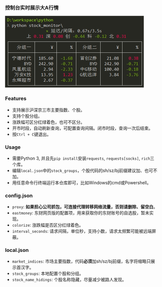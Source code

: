 ### 控制台实时展示大A行情
![screenshot](./screenshot.png)

### Features
- 支持展示沪深京三市主要指数、个股。
- 支持个股分组。
- 涨跌幅可区分红绿着色，也可不区分。
- 开市时段，自动刷新查询，可配置查询间隔。闭市时段，查询一次后结束。
- 按`Ctrl + C`键退出。

### Usage
- 需要Python 3, 并且先`pip install`安装`requests`, `requests[socks]`, `rich`三个库。
- 编辑`local.json`中的`stock_groups`，个股代码的sh/sz/bj前缀建议加、也可不加。
- 用任意命令行终端运行本仓库即可，比如Windows的cmd或Powershell。

### config.json 
- `proxy`: **如果担心公司抓包，可连接代理转移网络流量，否则请删除、留空白**。
- `eastmoney`: 东财网页版的配置项，用来获取你的东财账号的自选股，暂未实现。
- `colorize`: 涨跌幅是否区分红绿着色。
- `interval_seconds`: 请求间隔，单位秒，支持小数，请求太频繁可能被远端屏蔽。

### local.json
- `market_indices`: 市场主要指数，代码**必须**加sh/sz/bj前缀，名字将缩略只展示首汉字。
- `stock_groups`: 本地配置个股和分组。
- `stock_name_hidings`: 个股名称隐藏，尽量减少被路人发现。